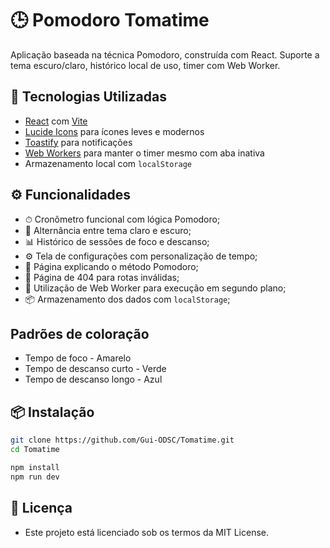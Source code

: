 # 🕒 Pomodoro Tomatime

Aplicação baseada na técnica Pomodoro, construída com React. Suporte a tema
escuro/claro, histórico local de uso, timer com Web Worker.

## 🔧 Tecnologias Utilizadas

-   [React](https://reactjs.org/) com [Vite](https://vitejs.dev/)
-   [Lucide Icons](https://lucide.dev/) para ícones leves e modernos
-   [Toastify](https://fkhadra.github.io/react-toastify/) para notificações
-   [Web Workers](https://developer.mozilla.org/en-US/docs/Web/API/Web_Workers_API)
    para manter o timer mesmo com aba inativa
-   Armazenamento local com `localStorage`

## ⚙️ Funcionalidades

-   ⏱ Cronômetro funcional com lógica Pomodoro;
-   🌙 Alternância entre tema claro e escuro;
-   📊 Histórico de sessões de foco e descanso;
-   ⚙️ Tela de configurações com personalização de tempo;
-   📖 Página explicando o método Pomodoro;
-   🚫 Página de 404 para rotas inválidas;
-   🧠 Utilização de Web Worker para execução em segundo plano;
-   📦 Armazenamento dos dados com `localStorage`;

## Padrões de coloração

-   Tempo de foco - Amarelo
-   Tempo de descanso curto - Verde
-   Tempo de descanso longo - Azul

## 📦 Instalação

```bash
git clone https://github.com/Gui-ODSC/Tomatime.git
cd Tomatime

npm install
npm run dev
```

## 📄 Licença

-   Este projeto está licenciado sob os termos da MIT License.

